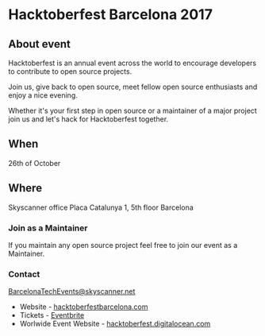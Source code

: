 # Hacktoberfest Barcelona 2017

## About event
Hacktoberfest is an annual event across the world to encourage developers to contribute to open source projects.

Join us, give back to open source, meet fellow open source enthusiasts and enjoy a nice evening.

Whether it's your first step in open source or a maintainer of a major project join us and let's hack for Hacktoberfest together.

## When
26th of October

## Where
Skyscanner office
Placa Catalunya 1, 5th floor
Barcelona

### Join as a Maintainer
If you maintain any open source project feel free to join our event as a Maintainer.

### Contact
BarcelonaTechEvents@skyscanner.net

* Website - [hacktoberfestbarcelona.com](https://hacktoberfestbarcelona.com)
* Tickets - [Eventbrite](https://www.eventbrite.com/e/hacktoberfest-barcelona-tickets-38664528646)
* Worlwide Event Website - [hacktoberfest.digitalocean.com](https://hacktoberfest.digitalocean.com)
